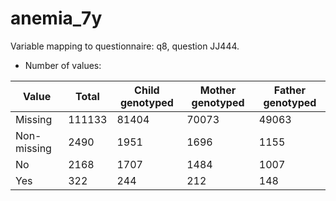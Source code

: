 # anemia_7y
Variable mapping to questionnaire: q8, question JJ444.
- Number of values:

| Value | Total | Child genotyped | Mother genotyped | Father genotyped |
| ----- | ----- | --------------- | ---------------- | ---------------- |
| Missing | 111133 | 81404 | 70073 | 49063 |
| Non-missing | 2490 | 1951 | 1696 | 1155 |
| No | 2168 | 1707 | 1484 |1007 |
| Yes | 322 | 244 | 212 |148 |



